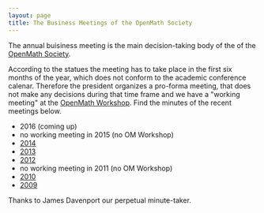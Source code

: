 ```yaml
---
layout: page
title: The Business Meetings of the OpenMath Society
---
```


The annual buisiness meeting is the main decision-taking body of the of the
[OpenMath Society](.).

According to the statues the meeting has to take place in the first six months of the
year, which does not conform to the academic conference calenar. Therefore the president
organizes a pro-forma meeting, that does not make any decisions during that time frame and
we have a "working meeting" at the [OpenMath Workshop](../meetings). Find the minutes of
the recent meetings below. 

* 2016 (coming up)
* no working meeting in 2015 (no OM Workshop)
* [2014](../public/minutes/OM2014.pdf)
* [2013](../public/minutes/OM2013.pdf)
* [2012](../public/minutes/OM2012.pdf)
* no working meeting in 2011 (no OM Workshop)
* [2010](../public/minutes/OM2010.pdf)
* [2009](../public/minutes/OM2009.pdf)

Thanks to James Davenport our perpetual minute-taker.
